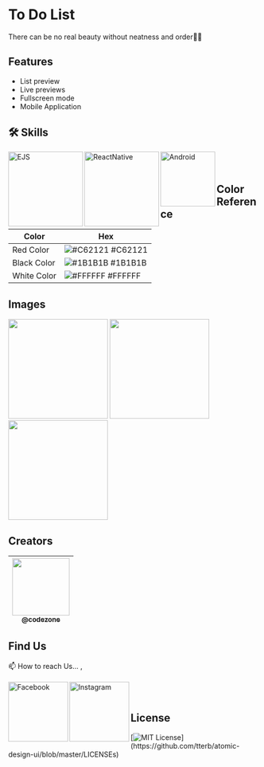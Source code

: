 
# To Do List

There can be no real beauty without neatness and order🧑‍🎓


## Features

- List preview
- Live previews
- Fullscreen mode
- Mobile Application


## 🛠 Skills

<img align="left" alt="EJS" width="150px" src="https://img.shields.io/badge/Express.js-000000?style=for-the-badge&logo=express&logoColor=white" />
<img align="left" alt="ReactNative" width="150px" src="https://img.shields.io/badge/React_Native-20232A?style=for-the-badge&logo=react&logoColor=61DAFB" />
<img align="left" alt="Android" width="110px" src="https://img.shields.io/badge/Android-3DDC84?style=for-the-badge&logo=android&logoColor=white" />


</br>
</br>

## Color Reference

| Color             | Hex                                                                |
| ----------------- | ------------------------------------------------------------------ |
| Red Color | ![#C62121](https://via.placeholder.com/10/C62121?text=+) #C62121 |
| Black Color | ![#1B1B1B](https://via.placeholder.com/10/1B1B1B?text=+) #1B1B1B |
| White Color | ![#FFFFFF](https://via.placeholder.com/10/FFFFFF?text=+) #FFFFFF |


## Images
<img width="200px" src="https://github.com/CodeZoneTech/DBroCode/blob/main/Design%2010/IMG/img1.png">
<img width="200px" src="https://github.com/CodeZoneTech/DBroCode/blob/main/Design%2010/IMG/img2.png">
<img width="200px" src="https://github.com/CodeZoneTech/DBroCode/blob/main/Design%2010/IMG/img3.png">



## Creators

| [<img src="https://github.com/CodeZoneTech.png?size=250" width="115"><br><sub>@codezone</sub>](https://github.com/CodeZoneTech) | 
| :---------------------------------------------------------------------------------------------------------------------: | 


## Find Us

📫 How to reach Us... , </br></br>
<a href="https://www.facebook.com/CodeZone-107084475018756/">
  <img align="left" alt="Facebook" width="120px" src="https://img.shields.io/badge/Facebook-1877F2?style=for-the-badge&logo=facebook&logoColor=white" />
</a>
<a href="https://www.instagram.com/d_bro_code/">
  <img align="left" alt="Instagram" width="120px" src="https://img.shields.io/badge/Instagram-E4405F?style=for-the-badge&logo=instagram&logoColor=white" />
</a>


</br>

## License

[![MIT License](https://img.shields.io/apm/l/atomic-design-ui.svg?)](https://github.com/tterb/atomic-design-ui/blob/master/LICENSEs)


